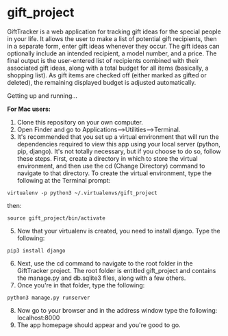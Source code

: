# gift_project
GiftTracker is a web application for tracking gift ideas for the special people in your life. It allows the user to make a list of potential gift recipients, then in a separate form, enter gift ideas whenever they occur. The gift ideas can optionally include an intended recipient, a model number, and a price. The final output is the user-entered list of recipients combined with their associated gift ideas, along with a total budget for all items (basically, a shopping list). As gift items are checked off (either marked as gifted or deleted), the remaining displayed budget is adjusted automatically.

Getting up and running...

**For Mac users:**

1) Clone this repository on your own computer.
2) Open Finder and go to Applications-->Utilities-->Terminal.
3) It's recommended that you set up a virtual environment that will run the dependencies required to view this app using your local server (python, pip, django). It's not totally necessary, but if you choose to do so, follow these steps. First, create a directory in which to store the virtual environment, and then use the cd (Change Directory) command to navigate to that directory. To create the virtual environment, type the following at the Terminal prompt:

`virtualenv -p python3 ~/.virtualenvs/gift_project`

then:

`source gift_project/bin/activate`

5) Now that your virtualenv is created, you need to install django. Type the following:

`pip3 install django`

6) Next, use the cd command to navigate to the root folder in the GiftTracker project. The root folder is entitled gift_project and contains the manage.py and db.sqlite3 files, along with a few others.
7) Once you're in that folder, type the following:

`python3 manage.py runserver`

8) Now go to your browser and in the address window type the following: localhost:8000
9) The app homepage should appear and you're good to go.

